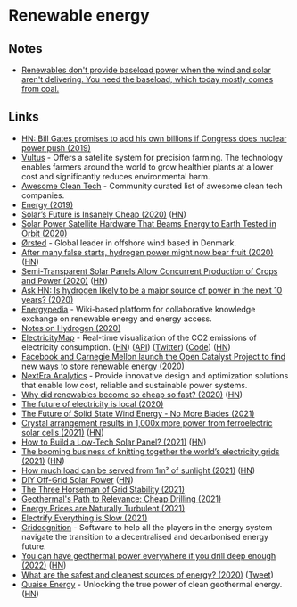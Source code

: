 # Renewable energy

## Notes

- [Renewables don't provide baseload power when the wind and solar aren't delivering. You need the baseload, which today mostly comes from coal.](https://twitter.com/typesfast/status/1496813697246928897)

## Links

- [HN: Bill Gates promises to add his own billions if Congress does nuclear power push (2019)](https://news.ycombinator.com/item?id=19008241)
- [Vultus](https://www.vultus.se/) - Offers a satellite system for precision farming. The technology enables farmers around the world to grow healthier plants at a lower cost and significantly reduces environmental harm.
- [Awesome Clean Tech](https://github.com/nglgzz/awesome-clean-tech) - Community curated list of awesome clean tech companies.
- [Energy (2019)](https://jwmza.com/thoughts/energy/)
- [Solar’s Future is Insanely Cheap (2020)](https://rameznaam.com/2020/05/14/solars-future-is-insanely-cheap-2020/) ([HN](https://news.ycombinator.com/item?id=23185166))
- [Solar Power Satellite Hardware That Beams Energy to Earth Tested in Orbit (2020)](https://scitechdaily.com/solar-power-satellite-hardware-that-beams-energy-to-earth-tested-in-orbit/)
- [Ørsted](https://orsted.com/en) - Global leader in offshore wind based in Denmark.
- [After many false starts, hydrogen power might now bear fruit (2020)](https://www.economist.com/science-and-technology/2020/07/04/after-many-false-starts-hydrogen-power-might-now-bear-fruit) ([HN](https://news.ycombinator.com/item?id=23731956))
- [Semi-Transparent Solar Panels Allow Concurrent Production of Crops and Power (2020)](https://onlinelibrary.wiley.com/doi/full/10.1002/aenm.202001189) ([HN](https://news.ycombinator.com/item?id=24252048))
- [Ask HN: Is hydrogen likely to be a major source of power in the next 10 years? (2020)](https://news.ycombinator.com/item?id=24567711)
- [Energypedia](https://energypedia.info/wiki/Main_Page) - Wiki-based platform for collaborative knowledge exchange on renewable energy and energy access.
- [Notes on Hydrogen (2020)](https://www.orbuch.com/notes-on-hydrogen/)
- [ElectricityMap](https://www.electricitymap.org/map) - Real-time visualization of the CO2 emissions of electricity consumption. ([HN](https://news.ycombinator.com/item?id=24747927)) ([API](https://api.electricitymap.org/)) ([Twitter](https://twitter.com/electricitymap)) ([Code](https://github.com/tmrowco/electricitymap-contrib)) ([HN](https://news.ycombinator.com/item?id=30764095))
- [Facebook and Carnegie Mellon launch the Open Catalyst Project to find new ways to store renewable energy (2020)](https://ai.facebook.com/blog/facebook-and-carnegie-mellon-launch-the-open-catalyst-project-to-find-new-ways-to-store-renewable-energy)
- [NextEra Analytics](https://www.nexteraanalytics.com/) - Provide innovative design and optimization solutions that enable low cost, reliable and sustainable power systems.
- [Why did renewables become so cheap so fast? (2020)](https://ourworldindata.org/cheap-renewables-growth) ([HN](https://news.ycombinator.com/item?id=25265819))
- [The future of electricity is local (2020)](https://caseyhandmer.wordpress.com/2020/12/27/the-future-of-electricity-is-local/)
- [The Future of Solid State Wind Energy - No More Blades (2021)](https://www.youtube.com/watch?v=nNp21zTeCDc)
- [Crystal arrangement results in 1,000x more power from ferroelectric solar cells (2021)](https://www.pv-magazine.com/2021/08/04/crystal-arrangement-results-in-1000x-more-power-from-ferroelectric-solar-cells/) ([HN](https://news.ycombinator.com/item?id=28115094))
- [How to Build a Low-Tech Solar Panel? (2021)](https://solar.lowtechmagazine.com/2021/10/how-to-build-a-low-tech-solar-panel.html) ([HN](https://news.ycombinator.com/item?id=28770953))
- [The booming business of knitting together the world’s electricity grids (2021)](https://www.economist.com/business/2021/10/16/the-booming-business-of-knitting-together-the-worlds-electricity-grids) ([HN](https://news.ycombinator.com/item?id=28896527))
- [How much load can be served from 1m² of sunlight (2021)](https://medium.com/@timothy_downs/how-many-requests-can-be-served-per-second-from-one-square-meter-of-sunlight-675db9d0c819) ([HN](https://news.ycombinator.com/item?id=29077825))
- [DIY Off-Grid Solar Power](https://www.mobile-solarpower.com/) ([HN](https://news.ycombinator.com/item?id=29688907))
- [The Three Horseman of Grid Stability (2021)](https://austinvernon.site/blog/renewablevariation.html)
- [Geothermal's Path to Relevance: Cheap Drilling (2021)](https://austinvernon.site/blog/drillingplan.html)
- [Energy Prices are Naturally Turbulent (2021)](https://austinvernon.site/blog/energyturbulence.html)
- [Electrify Everything is Slow (2021)](https://austinvernon.site/blog/dontelectrify.html)
- [Gridcognition](https://gridcognition.com/) - Software to help all the players in the energy system navigate the transition to a decentralised and decarbonised energy future.
- [You can have geothermal power everywhere if you drill deep enough (2022)](https://www.treehugger.com/geothermal-drilling-technology-quaise-energy-5219924) ([HN](https://news.ycombinator.com/item?id=30465227))
- [What are the safest and cleanest sources of energy? (2020)](https://ourworldindata.org/safest-sources-of-energy) ([Tweet](https://twitter.com/robertwiblin/status/1509128529270775811))
- [Quaise Energy](https://www.quaise.energy/) - Unlocking the true power of clean geothermal energy. ([HN](https://news.ycombinator.com/item?id=30972073))
